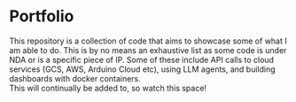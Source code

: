 # Portfolio
This repository is a collection of code that aims to showcase some of what I am able to do. This is by no means an exhaustive list as some code is under NDA or is a specific piece of IP. Some of these include API calls to cloud services (GCS, AWS, Arduino Cloud etc), using LLM agents, and building dashboards with docker containers. </br>
This will continually be added to, so watch this space! </br>
